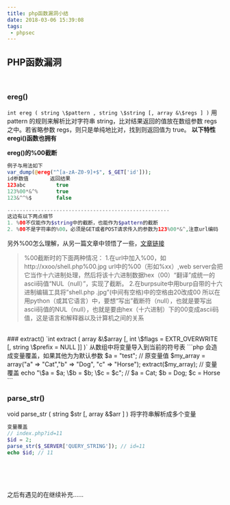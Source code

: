 ```yaml
---
title: php函数漏洞小结
date: 2018-03-06 15:39:08
tags:
 - phpsec
---
```

## PHP函数漏洞
<br>

### ereg()
`int ereg ( string \$pattern , string \$string [, array &\$regs ] )`
用 pattern 的规则来解析比对字符串 string，比对结果返回的值放在数组参数 regs 之中。若省略参数 regs，则只是单纯地比对，找到则返回值为 true。
**以下特性eregi()函数也拥有**

**ereg()的%00截断**
```php
例子与用法如下
var_dump(@ereg("^[a-zA-Z0-9]+$", $_GET['id']));
id参数值       返回结果
123abc          true
123%00*&^%      true
123&^^%$        false

-----------------------------------------------------
这边有以下两点细节
1. %00不仅能作为$string中的截断，也能作为$pattern的截断
2. %00不是字符串的%00，必须是GET或者POST请求传入的参数为123%00*&^,注意url编码
```


另外%00怎么理解，从另一篇文章中领悟了一些，[文章链接](http://www.mottoin.com/18439.html)

>%00截断时的下面两种情况：
1.在url中加入%00，如http://xxoo/shell.php%00.jpg
url中的%00（形如%xx）,web server会把它当作十六进制处理，然后将该十六进制数据hex（00）“翻译”成统一的ascii码值“NUL（null）”，实现了截断。
2.在burpsuite中用burp自带的十六进制编辑工具将”shell.php .jpg”(中间有空格)中的空格由20改成00
所以在用python（或其它语言）中，要想“写出”截断符（null），也就是要写出ascii码值的NUL（null），也就是要由hex（十六进制）下的00变成ascii码值，这是语言和解释器以及计算机之间的关系


<br>
### extract()
`int extract ( array &\$array [, int \$flags = EXTR_OVERWRITE [, string \$prefix = NULL ]] )`
从数组中将变量导入到当前的符号表
```php
会造成变量覆盖，如果其他为为默认参数
$a = "test"; // 原变量值
$my_array = array("a" => "Cat","b" => "Dog", "c" => "Horse");
extract($my_array); // 变量覆盖
echo "\$a = $a; \$b = $b; \$c = $c";
// $a = Cat; $b = Dog; $c = Horse
```
<br>

### parse_str()
void parse_str ( string \$str [, array &\$arr ] )
将字符串解析成多个变量
```php
变量覆盖
// index.php?id=11
$id = 2;
parse_str($_SERVER['QUERY_STRING']); // id=11
echo $id; // 11
```


<br>
<br>
<br>

之后有遇见的在继续补充......
<br>
